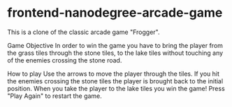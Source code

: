 frontend-nanodegree-arcade-game
===============================

This is a clone of the classic arcade game "Frogger".

Game Objective
In order to win the game you have to bring the player from the grass tiles through the 
stone tiles, to the lake tiles without touching any of the enemies crossing the stone 
road.

How to play
Use the arrows to move the player through the tiles. If you hit the enemies crossing 
the stone tiles the player is brought back to the initial position. When you take 
the player to the lake tiles you win the game! Press "Play Again" to restart the game.